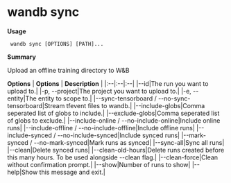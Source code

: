 # wandb sync

**Usage**

` wandb sync [OPTIONS] [PATH]...`

**Summary**

Upload an offline training directory to W&B


**Options**
| **Options** | **Description** |
|:--|:--|:--|
|--id|The run you want to upload to.|
|-p, --project|The project you want to upload to.|
|-e, --entity|The entity to scope to.|
|--sync-tensorboard / --no-sync-tensorboard|Stream tfevent files to wandb.|
|--include-globs|Comma seperated list of globs to include.|
|--exclude-globs|Comma seperated list of globs to exclude.|
|--include-online / --no-include-online|Include online runs|
|--include-offline / --no-include-offline|Include offline runs|
|--include-synced / --no-include-synced|Include synced runs|
|--mark-synced / --no-mark-synced|Mark runs as synced|
|--sync-all|Sync all runs|
|--clean|Delete synced runs|
|--clean-old-hours|Delete runs created before this many hours. To be used alongside --clean flag.|
|--clean-force|Clean without confirmation prompt.|
|--show|Number of runs to show|
|--help|Show this message and exit.|


